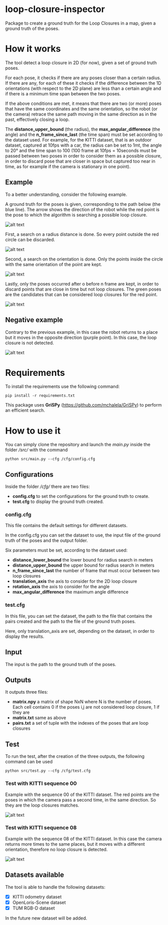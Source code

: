 # loop-closure-inspector

Package to create a ground truth for the Loop Closures in a map, given a ground truth of the poses.

# How it works
The tool detect a loop closure in 2D (for now), given a set of ground truth poses. 

For each pose, it checks if there are any poses closer than a certain radius. If there are any, for each of these it checks if the difference between the 1D orientations (with respect to the 2D plane) are less than a certain angle and if there is a minimum time span between the two poses.

If the above conditions are met, it means that there are two (or more) poses that have the same coordinates and the same orientation, so the robot (or the camera) retrace the same path moving in the same direction as in the past, effectively closing a loop.

The **distance_upper_bound** (the radius), the **max_angular_difference** (the angle) and the **n_frame_since_last** (the time span) must be set according to the dataset used. For example, for the KITTI dataset, that is an outdoor dataset, captured at 10fps with a car, the radius can be set to 1mt, the angle to 20° and the time span to 100 (100 frame at 10fps = 10seconds must be passed between two poses in order to consider them as a possible closure, in order to discard pose that are closer in space but captured too near in time, as for example if the camera is stationary in one point).


## Example

To a better understanding, consider the following example.

A ground truth for the poses is given, corresponding to the path below (the blue line). The arrow shows the direction of the robot while the red point is the pose to which the algorithm is searching a possible loop closure.

![alt text](https://github.com/scumatteo/loop-closure-inspector/blob/main/img/loop.png?raw=true)

First, a search on a radius distance is done. So every point outside the red circle can be discarded.

![alt text](https://github.com/scumatteo/loop-closure-inspector/blob/main/img/loop_radius.png?raw=true)

Second, a search on the orientation is done. Only the points inside the circle with the same orientation of the point are kept.

![alt text](https://github.com/scumatteo/loop-closure-inspector/blob/main/img/loop_angle.png?raw=true)

Lastly, only the poses occurred after o before n frame are kept, in order to discard points that are close in time but not loop closures. The green poses are the candidates that can be considered loop closures for the red point.

![alt text](https://github.com/scumatteo/loop-closure-inspector/blob/main/img/loop_final.png?raw=true)

## Negative example

Contrary to the previous example, in this case the robot returns to a place but it moves in the opposite direction (purple point). In this case, the loop closure is not detected.

![alt text](https://github.com/scumatteo/loop-closure-inspector/blob/main/img/no_loop.png?raw=true)

# Requirements
To install the requirements use the following command:
```
pip install -r requirements.txt
```

This package uses **GriSPy** (https://github.com/mchalela/GriSPy) to perform an efficient search.

# How to use it
You can simply clone the repository and launch the *main.py* inside the folder */src/* with the command
```
python src/main.py --cfg /cfg/config.cfg
```

## Configurations
Inside the folder */cfg/* there are two files:
- **config.cfg** to set the configurations for the ground truth to create.
- **test.cfg** to display the ground truth created.

### config.cfg
This file contains the default settings for different datasets. 

In the config.cfg you can set the dataset to use, the input file of the ground truth of the poses and the output folder.

Six parameters must be set, according to the dataset used:
- **distance_lower_bound** the lower bound for radius search in meters
- **distance_upper_bound** the upper bound for radius search in meters
- **n_frame_since_last** the number of frame that must occur between two loop closures
- **translation_axis** the axis to consider for the 2D loop closure
- **rotation_axis** the axis to consider for the angle
- **max_angular_difference** the maximum angle difference

### test.cfg
In this file, you can set the dataset, the path to the file that contains the pairs created and the path to the file of the ground truth poses.

Here, only translation_axis are set, depending on the dataset, in order to display the results.

## Input
The input is the path to the ground truth of the poses.

## Outputs
It outputs three files:
- **matrix.npy** a matrix of shape NxN where N is the number of poses. Each cell contains 0 if the poses i,j are not considered loop closure, 1 if they are
- **matrix.txt** same as above
- **pairs.txt** a set of tuple with the indexes of the poses that are loop closures

## Test
To run the test, after the creation of the three outputs, the following command can be used
```
python src/test.py --cfg /cfg/test.cfg
```

### Test with KITTI sequence 00
Example with the sequence 00 of the KITTI dataset. The red points are the poses in which the camera pass a second time, in the same direction. So they are the loop closures matches.

![alt text](https://github.com/scumatteo/loop-closure-inspector/blob/main/img/kitti_00_loop.png?raw=true)

### Test with KITTI sequence 08
Example with the sequence 08 of the KITTI dataset. In this case the camera returns more times to the same places, but it moves with a different orientation, therefore no loop closure is detected.

![alt text](https://github.com/scumatteo/loop-closure-inspector/blob/main/img/kitti_08_loop.png?raw=true)

## Datasets available
The tool is able to handle the following datasets:
- [X] KITTI odometry dataset
- [X] OpenLoris-Scene dataset
- [X] TUM RGB-D dataset

In the future new dataset will be added.




